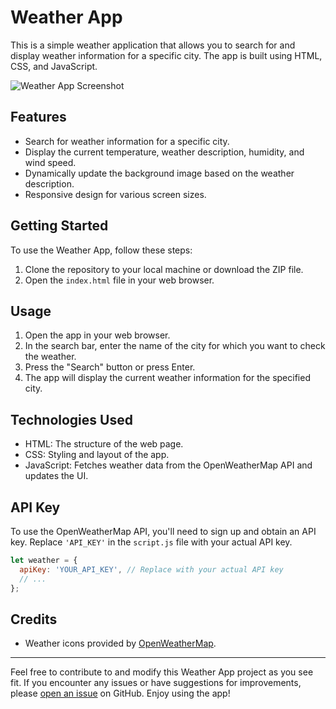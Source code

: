 # Weather App

This is a simple weather application that allows you to search for and display weather information for a specific city. The app is built using HTML, CSS, and JavaScript.

![Weather App Screenshot](https://github.com/Princepm02/Weather-App/assets/91951172/578c45e1-c6fd-4b3b-9d0b-48c03a17a678)

## Features

- Search for weather information for a specific city.
- Display the current temperature, weather description, humidity, and wind speed.
- Dynamically update the background image based on the weather description.
- Responsive design for various screen sizes.

## Getting Started

To use the Weather App, follow these steps:

1. Clone the repository to your local machine or download the ZIP file.
2. Open the `index.html` file in your web browser.


## Usage

1. Open the app in your web browser.
2. In the search bar, enter the name of the city for which you want to check the weather.
3. Press the "Search" button or press Enter.
4. The app will display the current weather information for the specified city.

## Technologies Used

- HTML: The structure of the web page.
- CSS: Styling and layout of the app.
- JavaScript: Fetches weather data from the OpenWeatherMap API and updates the UI.

## API Key

To use the OpenWeatherMap API, you'll need to sign up and obtain an API key. Replace `'API_KEY'` in the `script.js` file with your actual API key.

```javascript
let weather = {
  apiKey: 'YOUR_API_KEY', // Replace with your actual API key
  // ...
};
```

## Credits

- Weather icons provided by [OpenWeatherMap](https://openweathermap.org/weather-conditions).



---

Feel free to contribute to and modify this Weather App project as you see fit. If you encounter any issues or have suggestions for improvements, please [open an issue](https://github.com/your-username/your-repo/issues) on GitHub. Enjoy using the app!
